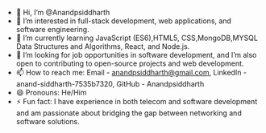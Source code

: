 - 👋 Hi, I’m @Anandpsiddharth
- 👀 I’m interested in full-stack development, web applications, and software engineering.
- 🌱 I’m currently learning JavaScript (ES6),HTML5, CSS,MongoDB,MYSQL Data Structures and Algorithms, React, and Node.js.
- 💞️ I’m looking for job opportunities in software development, and I’m also open to contributing to open-source projects and web development.
- 📫 How to reach me: Email - anandpsiddharth@gmail.com, LinkedIn - anand-siddharth-7535b7320, GitHub - Anandpsiddharth
- 😄 Pronouns: He/Him
- ⚡ Fun fact: I have experience in both telecom and software development and am passionate about bridging the gap between networking and software solutions.

<!---
Anandpsiddharth/Anandpsiddharth is a ✨ special ✨ repository because its `README.md` (this file) appears on your GitHub profile.
You can click the Preview link to take a look at your changes.
--->
